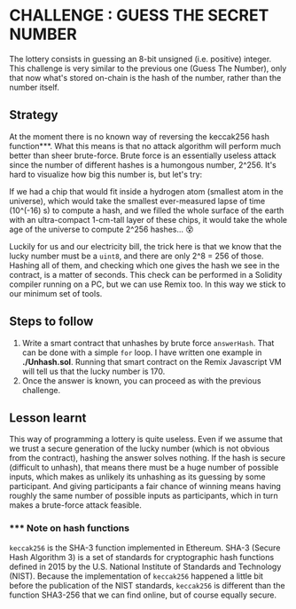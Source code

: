 # CHALLENGE : GUESS THE SECRET NUMBER

The lottery consists in guessing an 8-bit unsigned (i.e. positive) integer. This challenge is very similar to the previous
one (Guess The Number), only that now what's stored on-chain is the hash of the number, rather than the number itself.

## Strategy

At the moment there is no known way of reversing the keccak256 hash function***. What this means is that no
attack algorithm will perform much better than sheer brute-force. Brute force is an essentially useless attack since the number
of different hashes is a humongous number, 2^256. It's hard to visualize how big this number is, but let's try:

If we had a chip that would fit
inside a hydrogen atom (smallest atom in the universe), which would take the smallest ever-measured lapse of time (10^(-16) s)
to compute a hash, and we filled the whole surface of the earth with an ultra-compact 1-cm-tall layer of these chips, it would
take the whole age of the universe to compute 2^256 hashes... :dizzy_face:

Luckily for us and our electricity bill, the trick here is that we know that the lucky number must be a `uint8`, and there are only
2^8 = 256 of those. Hashing all of them, and checking which one gives the hash we see in the contract, is a matter of seconds.
This check can be performed in a Solidity compiler running on a PC, but we can use Remix too. In this way
we stick to our minimum set of tools.

## Steps to follow

1. Write a smart contract that unhashes by brute force `answerHash`. That can be done with a simple `for` loop. I have written
one example in **./Unhash.sol**. Running that smart contract on the Remix Javascript VM will tell us that the lucky number is 170.
2. Once the answer is known, you can proceed as with the previous challenge.

## Lesson learnt

This way of programming a lottery is quite useless. Even if we assume that we trust a secure generation of the lucky number
(which is not obvious from the contract), hashing the answer solves nothing. If the hash is secure (difficult to unhash), that
means there must be a huge number of possible inputs, which makes as unlikely its unhashing as its guessing by some participant.
And giving participants a fair chance of winning means having roughly the same number of possible inputs as participants, which
in turn makes a brute-force attack feasible.


### *** Note on hash functions

`keccak256` is the SHA-3 function implemented in Ethereum. SHA-3 (Secure Hash Algorithm 3) is a set of standards for
cryptographic hash functions defined in 2015 by the U.S. National Institute of Standards and Technology (NIST). Because
the implementation of `keccak256` happened a little bit before the publication of the NIST standards, `keccak256` is
different than the function SHA3-256 that we can find online, but of course equally secure.

